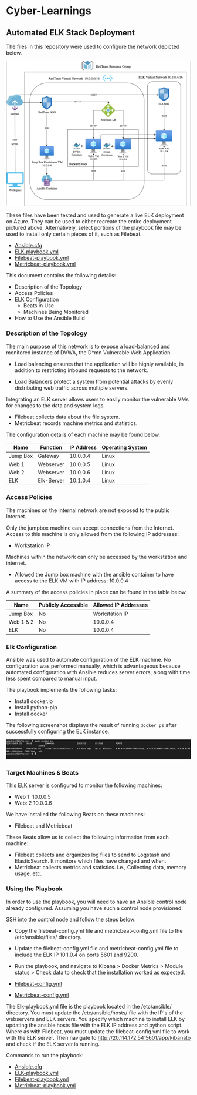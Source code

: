 # Cyber-Learnings

## Automated ELK Stack Deployment

The files in this repository were used to configure the network depicted below.

![TODO: Update the path with the name of your diagram](https://github.com/aabraha18/Cyber_Learnings/blob/03bd33eed159cae4fb4e6654bd940be2c98c1bf5/Diagrams/Cloud%20Security.png) 

These files have been tested and used to generate a live ELK deployment on Azure. They can be used to either recreate the entire deployment pictured above. Alternatively, select portions of the playbook file may be used to install only certain pieces of it, such as Filebeat.

- [Ansible.cfg](https://github.com/aabraha18/Cyber-Learnings/blob/c38061595dee4ad2cf9e9d2f4da8d3e296b9ff5d/Ansible/ansible.cfg)
- [ELK-playbook.yml](https://github.com/aabraha18/Cyber-Learnings/blob/50efadadd7844007f716a3484b8e72171bbb7315/Ansible/elk-playbook.yml)
- [Filebeat-playbook.yml](https://github.com/aabraha18/Cyber-Learnings/blob/c38061595dee4ad2cf9e9d2f4da8d3e296b9ff5d/Ansible/file-beat.yml)
- [Metricbeat-playbook.yml](https://github.com/aabraha18/Cyber-Learnings/blob/c38061595dee4ad2cf9e9d2f4da8d3e296b9ff5d/Ansible/metricbeat-config.yml)

This document contains the following details:
- Description of the Topology
- Access Policies
- ELK Configuration
  - Beats in Use
  - Machines Being Monitored
- How to Use the Ansible Build


### Description of the Topology

The main purpose of this network is to expose a load-balanced and monitored instance of DVWA, the D*mn Vulnerable Web Application.

  - Load balancing ensures that the application will be highly available, in addition to restricting inbound requests to the network.

  - Load Balancers protect a system from potential attacks by evenly distributing web traffic across multiple servers.

Integrating an ELK server allows users to easily monitor the vulnerable VMs for changes to the data and system logs.
  - Filebeat collects data about the file system.
  - Metricbeat records machine metrics and statistics.

The configuration details of each machine may be found below.

| Name     |  Function  | IP Address | Operating System |
|----------|------------|------------|------------------|
| Jump Box | Gateway    | 10.0.0.4   | Linux            |
| Web 1    | Webserver  | 10.0.0.5   | Linux            |
| Web 2    | Webserver  | 10.0.0.6   | Linux            |
| ELK      | Elk-Server | 10.1.0.4   | Linux            |

### Access Policies

The machines on the internal network are not exposed to the public Internet. 

Only the jumpbox machine can accept connections from the Internet. Access to this machine is only allowed from the following IP addresses:
  - Workstation IP

Machines within the network can only be accessed by the workstation and internet.
  - Allowed the Jump box machine with the ansible container to have access to the ELK VM with IP address: 10.0.0.4

A summary of the access policies in place can be found in the table below.

| Name     | Publicly Accessible | Allowed IP Addresses |
|----------|---------------------|----------------------|
| Jump Box | No                  | Workstation IP       |
| Web 1 & 2| No                  | 10.0.0.4             |
| ELK      | No                  | 10.0.0.4             |

### Elk Configuration

Ansible was used to automate configuration of the ELK machine. No configuration was performed manually, which is advantageous because automated configuration with Ansible reduces server errors, along with time less spent compared to manual input.

The playbook implements the following tasks:
- Install docker.io
- Install python-pip
- Install docker

The following screenshot displays the result of running `docker ps` after successfully configuring the ELK instance.

![TODO: Update the path with the name of your screenshot of docker ps output](https://github.com/aabraha18/Cyber-Learnings/blob/d028601a5ac30bb0fe35152d5bb33a59f1839c0a/README/Images/docker_ps.png)

### Target Machines & Beats
This ELK server is configured to monitor the following machines:
- Web 1: 10.0.0.5
- Web: 2 10.0.0.6

We have installed the following Beats on these machines:
- Filebeat and Metricbeat

These Beats allow us to collect the following information from each machine:
  - Filebeat collects and organizes log files to send to Logstash and ElasticSearch. It monitors which files have changed and when. 
  - Metricbeat collects metrics and statistics. i.e., Collecting data, memory usage, etc.

### Using the Playbook
In order to use the playbook, you will need to have an Ansible control node already configured. Assuming you have such a control node provisioned: 

SSH into the control node and follow the steps below:
- Copy the filebeat-config.yml file and metricbeat-config.yml file to the /etc/ansible/files/ directory.
- Update the filebeat-config.yml file and metricbeat-config.yml file to include the ELK IP 10.1.0.4 on ports 5601 and 9200.
- Run the playbook, and navigate to Kibana > Docker Metrics > Module status > Check data to check that the installation worked as expected.

- [Filebeat-config.yml](https://github.com/aabraha18/Cyber-Learnings/blob/c38061595dee4ad2cf9e9d2f4da8d3e296b9ff5d/Ansible/filebeat-config.yml)
- [Metricbeat-config.yml](https://github.com/aabraha18/Cyber-Learnings/blob/c38061595dee4ad2cf9e9d2f4da8d3e296b9ff5d/Ansible/metricbeat-config.yml) 


The Elk-playbook.yml file is the playbook located in the /etc/ansible/ directory. You must update the /etc/ansible/hosts/ file with the IP's of the webservers and ELK servers. You specify which machine to install ELK by updating the ansible hosts file with the ELK IP address and python script. Where as with Filebeat, you must update the filebeat-config.yml file to work with the ELK server. Then navigate to http://20.114.172.54:5601/app/kibanato and check if the ELK server is running.


Commands to run the playbook:

- [Ansible.cfg](https://github.com/aabraha18/Cyber-Learnings/blob/c38061595dee4ad2cf9e9d2f4da8d3e296b9ff5d/Ansible/ansible.cfg)
- [ELK-playbook.yml](https://github.com/aabraha18/Cyber-Learnings/blob/50efadadd7844007f716a3484b8e72171bbb7315/Ansible/elk-playbook.yml)
- [Filebeat-playbook.yml](https://github.com/aabraha18/Cyber-Learnings/blob/c38061595dee4ad2cf9e9d2f4da8d3e296b9ff5d/Ansible/file-beat.yml)
- [Metricbeat-playbook.yml](https://github.com/aabraha18/Cyber-Learnings/blob/c38061595dee4ad2cf9e9d2f4da8d3e296b9ff5d/Ansible/metricbeat-config.yml)

